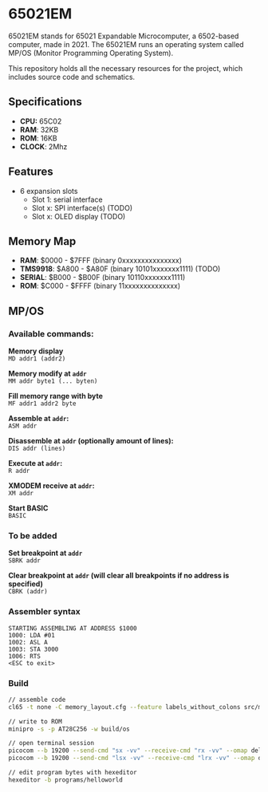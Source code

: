 # 65021EM
65021EM stands for 65021 Expandable Microcomputer, a 6502-based computer, made in 2021. The 65021EM runs an operating system called MP/OS (Monitor Programming Operating System).

This repository holds all the necessary resources for the project, which includes source code and schematics.

## Specifications

- **CPU:** 65C02
- **RAM**: 32KB
- **ROM**: 16KB
- **CLOCK**: 2Mhz

## Features

- 6 expansion slots
  * Slot 1: serial interface
  * Slot x: SPI interface(s) (TODO)
  * Slot x: OLED display (TODO)

## Memory Map

- **RAM**:      \$0000 - \$7FFF (binary 0xxxxxxxxxxxxxxx)
- **TMS9918**:  \$A800 - \$A80F (binary 10101xxxxxxx1111) (TODO)
- **SERIAL**:   \$B000 - \$B00F (binary 10110xxxxxxx1111)
- **ROM**:      \$C000 - \$FFFF (binary 11xxxxxxxxxxxxxx)

## MP/OS
### Available commands:

**Memory display**\
`MD addr1 (addr2)`

**Memory modify at `addr`**\
`MM addr byte1 (... byten)`

**Fill memory range with byte**\
`MF addr1 addr2 byte`

**Assemble at `addr`:**\
`ASM addr`

**Disassemble at `addr` (optionally amount of lines):**\
`DIS addr (lines)`

**Execute at `addr`:**\
`R addr`

**XMODEM receive at `addr`:**\
`XM addr`

**Start BASIC**\
`BASIC`

### To be added

**Set breakpoint at `addr`**\
`SBRK addr`

**Clear breakpoint at `addr` (will clear all breakpoints if no address is specified)**\
`CBRK (addr) `

### Assembler syntax
```
STARTING ASSEMBLING AT ADDRESS $1000
1000: LDA #01
1002: ASL A
1003: STA 3000
1006: RTS
<ESC to exit>
```

### Build
```sh
// assemble code
cl65 -t none -C memory_layout.cfg --feature labels_without_colons src/main.asm -o build/os

// write to ROM
minipro -s -p AT28C256 -w build/os

// open terminal session
picocom --b 19200 --send-cmd "sx -vv" --receive-cmd "rx -vv" --omap delbs /dev/ttyUSB0 // linux
picocom --b 19200 --send-cmd "lsx -vv" --receive-cmd "lrx -vv" --omap delbs /dev/tty.usbserial-FT4YNKSL // macos

// edit program bytes with hexeditor
hexeditor -b programs/helloworld 
```